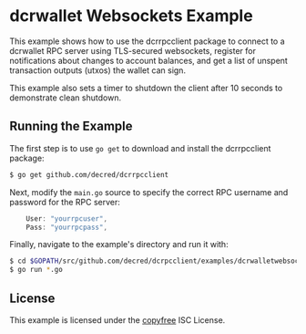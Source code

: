 dcrwallet Websockets Example
============================

This example shows how to use the dcrrpcclient package to connect to a dcrwallet
RPC server using TLS-secured websockets, register for notifications about
changes to account balances, and get a list of unspent transaction outputs
(utxos) the wallet can sign.

This example also sets a timer to shutdown the client after 10 seconds to
demonstrate clean shutdown.

## Running the Example

The first step is to use `go get` to download and install the dcrrpcclient
package:

```bash
$ go get github.com/decred/dcrrpcclient
```

Next, modify the `main.go` source to specify the correct RPC username and
password for the RPC server:

```Go
	User: "yourrpcuser",
	Pass: "yourrpcpass",
```

Finally, navigate to the example's directory and run it with:

```bash
$ cd $GOPATH/src/github.com/decred/dcrpcclient/examples/dcrwalletwebsockets
$ go run *.go
```

## License

This example is licensed under the [copyfree](http://copyfree.org) ISC License.
